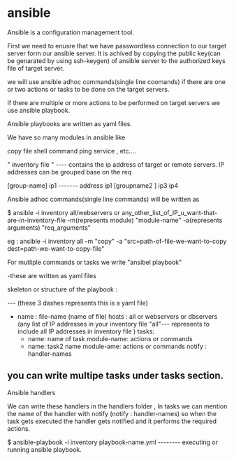 # ansible

Ansible is a configuration management tool.


First we need to enusre that we have passwordless connection to our target server form our ansible server. It is achived by copying the public key(can be genarated by using ssh-keygen) of ansible server to the authorized keys file  of target
server.

we will use ansible adhoc commands(single line coomands) if there are one or two actions or tasks to be done on the target servers.

If there are multiple or more actions to be performed on target servers we use ansible playbook.

Ansible playbooks are written as yaml files.

We have so many modules in ansible like 

copy
file
shell
command
ping
service , etc....

" inventory file " ---- contains the ip address of target or remote servers. IP addresses can be grouped base on the req 

[group-name]
ip1 ------- address
ip1
[groupname2 ]
ip3
ip4


Ansible adhoc commands(single line commands) will be written as 

$ ansible -i inventory all/webservers or any_other_list_of_IP_u_want-that-are-in-inventory-file -m(represents module) "module-name" -a(represents arguments) "req_arguments"

eg : ansible -i inventory all -m "copy" -a "src=path-of-file-we-want-to-copy dest=path-we-want-to-copy-file"


For mutliple commands or tasks we write "ansibel playbook"

-these are written as yaml files

skeleton or structure of the playbook :

--- (these 3 dashes represents this is a yaml file)
- name : file-name (name of file)
  hosts : all or webservers or dbservers (any list of IP addresses in your inventory file "all"--- represents to include all IP addresses in inventory file )
  tasks:
    - name: name of task
      module-name:
        actions or commands
    - name: task2 name
      module-ame:
        actions or commands
      notify : handler-names

you can write multipe tasks under tasks section.
------------------------------------------------------------
Ansible handlers

We can write these handlers in the handlers folder , In tasks we can mention the name of the handler with notify (notify : handler-names) so when the task gets executed the handler gets notified and it performs the required actions.



$ ansible-playbook -i inventory playbook-name.yml -------- executing or running ansible playbook.

